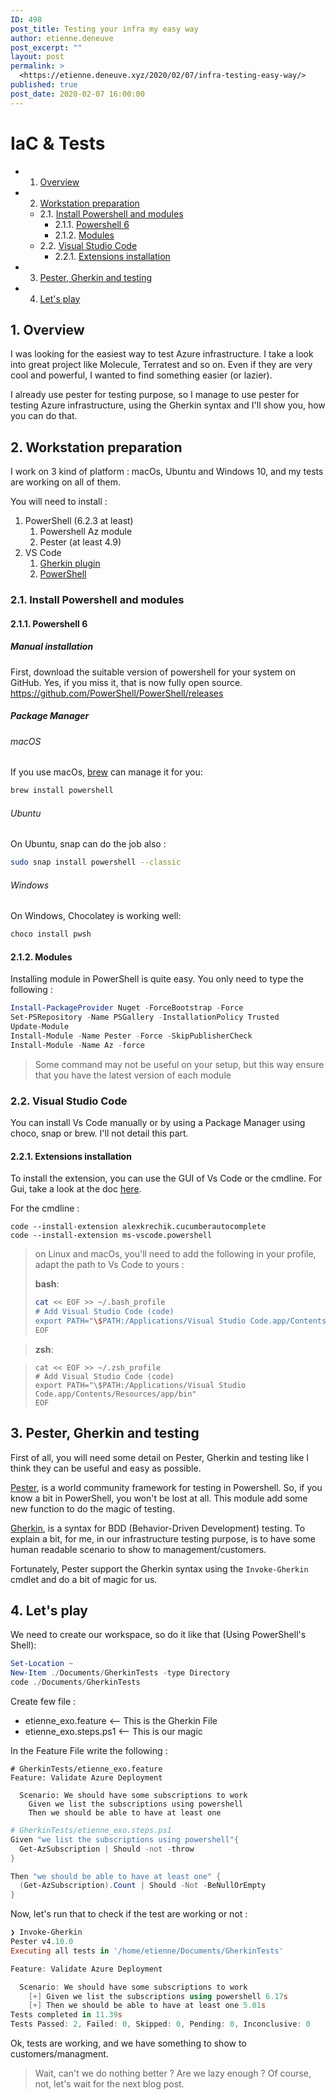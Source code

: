 ```yaml
---
ID: 498
post_title: Testing your infra my easy way
author: etienne.deneuve
post_excerpt: ""
layout: post
permalink: >
  <https://etienne.deneuve.xyz/2020/02/07/infra-testing-easy-way/>
published: true
post_date: 2020-02-07 16:00:00
---
```

# IaC & Tests

<!-- vscode-markdown-toc -->
* 1. [Overview](#Overview)
* 2. [Workstation preparation](#Workstationpreparation)
	* 2.1. [Install Powershell and modules](#InstallPowershellandmodules)
		* 2.1.1. [Powershell 6](#Powershell6)
		* 2.1.2. [Modules](#Modules)
	* 2.2. [Visual Studio Code](#VisualStudioCode)
		* 2.2.1. [Extensions installation](#Extensionsinstallation)
* 3. [Pester, Gherkin and testing](#PesterGherkinandtesting)
* 4. [Let's play](#Letsplay)

<!-- vscode-markdown-toc-config
	numbering=true
	autoSave=true
	/vscode-markdown-toc-config -->
<!-- /vscode-markdown-toc -->

##  1. <a name='Overview'></a>Overview

I was looking for the easiest way to test Azure infrastructure.
I take a look into great project like Molecule, Terratest and so on.
Even if they are very cool and powerful, I wanted to find something easier (or lazier).

I already use pester for testing purpose, so I manage to use pester for testing Azure infrastructure,
 using the Gherkin syntax and I'll show you, how you can do that.

##  2. <a name='Workstationpreparation'></a>Workstation preparation

I work on 3 kind of platform : macOs, Ubuntu and Windows 10, and my tests are working on all of them.

You will need to install :

1. PowerShell (6.2.3 at least)
   1. Powershell Az module
   2. Pester (at least 4.9)
2. VS Code
   1. [Gherkin plugin](https://marketplace.visualstudio.com/items?itemName=alexkrechik.cucumberautocomplete)
   2. [PowerShell](https://marketplace.visualstudio.com/items?itemName=ms-vscode.PowerShell)

###  2.1. <a name='InstallPowershellandmodules'></a>Install Powershell and modules

####  2.1.1. <a name='Powershell6'></a>Powershell 6

##### Manual installation

First, download the suitable version of powershell for your system on GitHub. Yes, if you miss it, that is now fully open source.  
<https://github.com/PowerShell/PowerShell/releases>

##### Package Manager

###### macOS

If you use macOs, [brew](https://brew.sh/) can manage it  for you:

```sh
brew install powershell
```

###### Ubuntu

On Ubuntu, snap can do the job also :

```zsh
sudo snap install powershell --classic
```

###### Windows

On Windows, Chocolatey is working well:  

```powershell
choco install pwsh
```

####  2.1.2. <a name='Modules'></a>Modules

Installing module in PowerShell is quite easy. You only need to type the following :

```Powershell
Install-PackageProvider Nuget -ForceBootstrap -Force
Set-PSRepository -Name PSGallery -InstallationPolicy Trusted
Update-Module
Install-Module -Name Pester -Force -SkipPublisherCheck
Install-Module -Name Az -force
```

> Some command may not be useful on your setup, but this way ensure that you have the latest version of each module

###  2.2. <a name='VisualStudioCode'></a>Visual Studio Code

You can install Vs Code manually or by using a Package Manager using choco, snap or brew. I'll not detail this part.

####  2.2.1. <a name='Extensionsinstallation'></a>Extensions installation

To install the extension, you can use the GUI of Vs Code or the cmdline. For Gui, take a look at the doc [here](https://code.visualstudio.com/docs/editor/extension-gallery).

For the cmdline :

```shell
code --install-extension alexkrechik.cucumberautocomplete
code --install-extension ms-vscode.powershell
```

> on Linux and macOs, you'll need to add the following in your profile, adapt the path to Vs Code to yours :
>
> __bash__:
>
> ```bash
> cat << EOF >> ~/.bash_profile
> # Add Visual Studio Code (code)
> export PATH="\$PATH:/Applications/Visual Studio Code.app/Contents/Resources/app/bin"
> EOF
> ```

> __zsh__:

> ```
> cat << EOF >> ~/.zsh_profile
> # Add Visual Studio Code (code)
> export PATH="\$PATH:/Applications/Visual Studio Code.app/Contents/Resources/app/bin"
> EOF
> ```

##  3. <a name='PesterGherkinandtesting'></a>Pester, Gherkin and testing

First of all, you will need some detail on Pester, Gherkin and testing like I think they can be useful and easy as possible.

[Pester](https://github.com/pester/Pester), is a world community framework for testing in Powershell. So, if you know a bit in PowerShell, you won't be lost at all. This module add some new function to do the magic of testing.

[Gherkin](https://cucumber.io/docs/gherkin/reference/), is a syntax for BDD (Behavior-Driven Development) testing. To explain a bit, for me, in our infrastructure testing purpose, is to have some human readable scenario to show to management/customers.

Fortunately, Pester support the Gherkin syntax using the `Invoke-Gherkin` cmdlet and do a bit of magic for us.

##  4. <a name='Letsplay'></a>Let's play

We need to create our workspace, so do it like that (Using PowerShell's Shell):

```Powershell
Set-Location ~
New-Item ./Documents/GherkinTests -type Directory
code ./Documents/GherkinTests
```

Create few file :

- etienne_exo.feature <-- This is the Gherkin File
- etienne_exo.steps.ps1 <-- This is our magic

In the Feature File write the following :

```Gherkin
# GherkinTests/etienne_exo.feature
Feature: Validate Azure Deployment

  Scenario: We should have some subscriptions to work
    Given we list the subscriptions using powershell
    Then we should be able to have at least one
```

```Powershell
# GherkinTests/etienne_exo.steps.ps1
Given "we list the subscriptions using powershell"{
  Get-AzSubscription | Should -not -throw
}

Then "we should be able to have at least one" {
  (Get-AzSubscription).Count | Should -Not -BeNullOrEmpty
}
```

Now, let's run that to check if the test are working or not :

```PowerShell
❯ Invoke-Gherkin
Pester v4.10.0
Executing all tests in '/home/etienne/Documents/GherkinTests'

Feature: Validate Azure Deployment

  Scenario: We should have some subscriptions to work
    [+] Given we list the subscriptions using powershell 6.17s
    [+] Then we should be able to have at least one 5.01s
Tests completed in 11.39s
Tests Passed: 2, Failed: 0, Skipped: 0, Pending: 0, Inconclusive: 0
```

Ok, tests are working, and we have something to show to customers/managment.

> Wait, can't we do nothing better ? Are we lazy enough ?
> Of course, not, let's wait for the next blog post.
